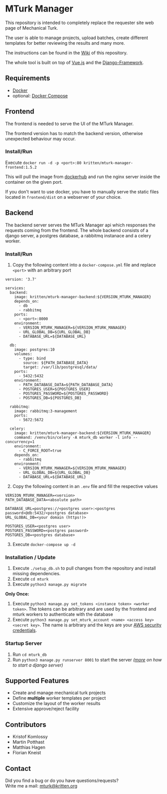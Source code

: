# MTurk Manager
This repository is intended to completely replace the requester site web page of Mechanical Turk.

The user is able to manage projects, upload batches, create different templates for better reviewing the results and many more.

The instructions can be found in the [Wiki](https://github.com/webis-de/mturk-manager/wiki) of this repository.  

The whole tool is built on top of [Vue.js](https://vuejs.org/) and the [Django-Framework](https://www.djangoproject.com/).  

## Requirements
* [Docker](https://docs.docker.com/)
* optional: [Docker Compose](https://docs.docker.com/compose/)

## Frontend
The frontend is needed to serve the UI of the MTurk Manager.

The frontend version has to match the backend version, otherwise unexpected behaviour may occur.

### Install/Run
Execute `docker run -d -p <port>:80 kritten/mturk-manager-frontend:1.5.2`

This will pull the image from [dockerhub](https://hub.docker.com/) and run the nginx server inside the container on the given port.


If you don't want to use docker, you have to manually serve the static files located in `frontend/dist` on a webserver of your choice.

## Backend
The backend server serves the MTurk Manager api which responses the requests coming from the frontend.
The whole backend consists of a django server, a postgres database, a rabbitmq instanace and a celery worker.

### Install/Run
1. Copy the following content into a `docker-compose.yml` file and replace `<port>` with an arbitrary port 
```
version: '3.7'

services:
  backend:
    image: kritten/mturk-manager-backend:${VERSION_MTURK_MANAGER}
    depends_on:
      - db
      - rabbitmq
    ports:
      - <port>:8000
    environment:
      - VERSION_MTURK_MANAGER=${VERSION_MTURK_MANAGER}
      - URL_GLOBAL_DB=${URL_GLOBAL_DB}
      - DATABASE_URL=${DATABASE_URL}

  db:
    image: postgres:10
    volumes:
      - type: bind
        source: ${PATH_DATABASE_DATA}
        target: /var/lib/postgresql/data/
    ports:
      - 5432:5432
    environment:
      - PATH_DATABASE_DATA=${PATH_DATABASE_DATA}
      - POSTGRES_USER=${POSTGRES_USER}
      - POSTGRES_PASSWORD=${POSTGRES_PASSWORD}
      - POSTGRES_DB=${POSTGRES_DB}

  rabbitmq:
    image: rabbitmq:3-management
    ports:
      - 5672:5672

  celery:
    image: kritten/mturk-manager-backend:${VERSION_MTURK_MANAGER}
    command: /venv/bin/celery -A mturk_db worker -l info --concurrency=1
    environment:
      - C_FORCE_ROOT=true
    depends_on:
      - rabbitmq
    environment:
      - VERSION_MTURK_MANAGER=${VERSION_MTURK_MANAGER}
      - URL_GLOBAL_DB=${URL_GLOBAL_DB}
      - DATABASE_URL=${DATABASE_URL}
```

2. Copy the following content in an `.env` file and fill the respective values
```
VERSION_MTURK_MANAGER=<version>
PATH_DATABASE_DATA=<absolute path>

DATABASE_URL=postgres://<postgres user>:<postgres password>@db:5432/<postgres database>
URL_GLOBAL_DB=<your domain (https!)>

POSTGRES_USER=<postgres user>
POSTGRES_PASSWORD=<postgres password>
POSTGRES_DB=<postgres database>
```

3. Execute `docker-compose up -d`

### Installation / Update
1. Execute `./setup_db.sh` to pull changes from the repository and install missing dependencies.
2. Execute `cd mturk`
3. Execute `python3 manage.py migrate`

**Only Once:**

1. Execute `python3 manage.py set_tokens <instance token> <worker token>`. The tokens can be arbitrary and are used by the frontend and mturk workers to authenticate with the database
2. Execute `python3 manage.py set_mturk_account <name> <access key> <secret key>`. The name is arbitrary and the keys are your [AWS security credentials](https://docs.aws.amazon.com/AWSMechTurk/latest/AWSMechanicalTurkGettingStartedGuide/SetUp.html).

### Startup Server
1. Run `cd mturk_db`
2. Run `python3 manage.py runserver 8001` to start the server _([more](https://docs.djangoproject.com/en/2.2/ref/django-admin/#django-admin-runserver) on how to start a django server)_

## Supported Features
* Create and manage mechanical turk projects
* Define **multiple** worker templates per project
* Customize the layout of the worker results
* Extensive approve/reject facility

## Contributors
* Kristof Komlossy
* Martin Potthast
* Matthias Hagen
* Florian Kneist

## Contact
Did you find a bug or do you have questions/requests?  
Write me a mail: mturk@kritten.org
